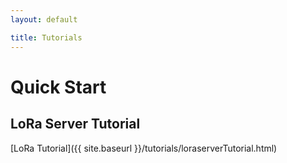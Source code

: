 ```yaml
---
layout: default

title: Tutorials
---
```

# Quick Start

## LoRa Server Tutorial
[LoRa Tutorial]({{ site.baseurl }}/tutorials/loraserverTutorial.html)